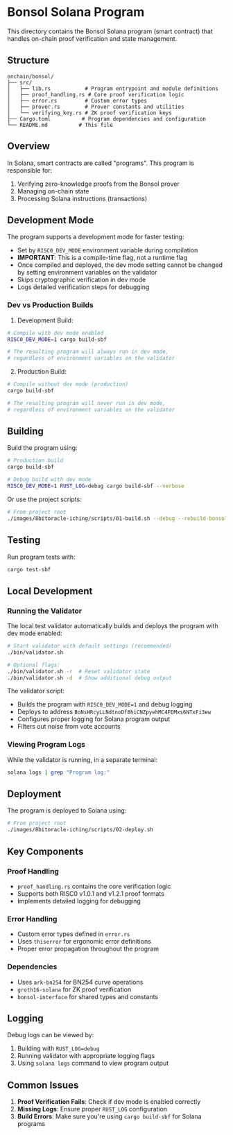# Bonsol Solana Program

This directory contains the Bonsol Solana program (smart contract) that handles on-chain proof verification and state management.

## Structure

```
onchain/bonsol/
├── src/
│   ├── lib.rs           # Program entrypoint and module definitions
│   ├── proof_handling.rs # Core proof verification logic
│   ├── error.rs         # Custom error types
│   ├── prover.rs        # Prover constants and utilities
│   └── verifying_key.rs # ZK proof verification keys
├── Cargo.toml          # Program dependencies and configuration
└── README.md          # This file
```

## Overview

In Solana, smart contracts are called "programs". This program is responsible for:

1. Verifying zero-knowledge proofs from the Bonsol prover
2. Managing on-chain state
3. Processing Solana instructions (transactions)

## Development Mode

The program supports a development mode for faster testing:
- Set by `RISC0_DEV_MODE` environment variable during compilation
- **IMPORTANT**: This is a compile-time flag, not a runtime flag
- Once compiled and deployed, the dev mode setting cannot be changed by setting environment variables on the validator
- Skips cryptographic verification in dev mode
- Logs detailed verification steps for debugging

### Dev vs Production Builds

1. Development Build:
```bash
# Compile with dev mode enabled
RISC0_DEV_MODE=1 cargo build-sbf

# The resulting program will always run in dev mode,
# regardless of environment variables on the validator
```

2. Production Build:
```bash
# Compile without dev mode (production)
cargo build-sbf

# The resulting program will never run in dev mode,
# regardless of environment variables on the validator
```

## Building

Build the program using:
```bash
# Production build
cargo build-sbf

# Debug build with dev mode
RISC0_DEV_MODE=1 RUST_LOG=debug cargo build-sbf --verbose
```

Or use the project scripts:
```bash
# From project root
./images/8bitoracle-iching/scripts/01-build.sh --debug --rebuild-bonsol
```

## Testing

Run program tests with:
```bash
cargo test-sbf
```

## Local Development

### Running the Validator

The local test validator automatically builds and deploys the program with dev mode enabled:
```bash
# Start validator with default settings (recommended)
./bin/validator.sh

# Optional flags:
./bin/validator.sh -r  # Reset validator state
./bin/validator.sh -d  # Show additional debug output
```

The validator script:
- Builds the program with `RISC0_DEV_MODE=1` and debug logging
- Deploys to address `BoNsHRcyLLNdtnoDf8hiCNZpyehMC4FDMxs6NTxFi3ew`
- Configures proper logging for Solana program output
- Filters out noise from vote accounts

### Viewing Program Logs

While the validator is running, in a separate terminal:
```bash
solana logs | grep "Program log:"
```

## Deployment

The program is deployed to Solana using:
```bash
# From project root
./images/8bitoracle-iching/scripts/02-deploy.sh
```

## Key Components

### Proof Handling
- `proof_handling.rs` contains the core verification logic
- Supports both RISC0 v1.0.1 and v1.2.1 proof formats
- Implements detailed logging for debugging

### Error Handling
- Custom error types defined in `error.rs`
- Uses `thiserror` for ergonomic error definitions
- Proper error propagation throughout the program

### Dependencies
- Uses `ark-bn254` for BN254 curve operations
- `groth16-solana` for ZK proof verification
- `bonsol-interface` for shared types and constants

## Logging

Debug logs can be viewed by:
1. Building with `RUST_LOG=debug`
2. Running validator with appropriate logging flags
3. Using `solana logs` command to view program output

## Common Issues

1. **Proof Verification Fails**: Check if dev mode is enabled correctly
2. **Missing Logs**: Ensure proper `RUST_LOG` configuration
3. **Build Errors**: Make sure you're using `cargo build-sbf` for Solana programs 
